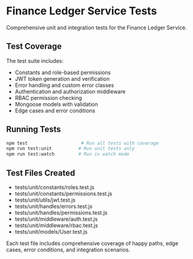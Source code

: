 # Finance Ledger Service Tests

Comprehensive unit and integration tests for the Finance Ledger Service.

## Test Coverage

The test suite includes:

- Constants and role-based permissions
- JWT token generation and verification  
- Error handling and custom error classes
- Authentication and authorization middleware
- RBAC permission checking
- Mongoose models with validation
- Edge cases and error conditions

## Running Tests

```bash
npm test                    # Run all tests with coverage
npm run test:unit          # Run unit tests only
npm run test:watch         # Run in watch mode
```

## Test Files Created

- tests/unit/constants/roles.test.js
- tests/unit/constants/permissions.test.js
- tests/unit/utils/jwt.test.js
- tests/unit/handles/errors.test.js
- tests/unit/handles/permissions.test.js
- tests/unit/middleware/auth.test.js
- tests/unit/middleware/rbac.test.js
- tests/unit/models/User.test.js

Each test file includes comprehensive coverage of happy paths, edge cases, error conditions, and integration scenarios.